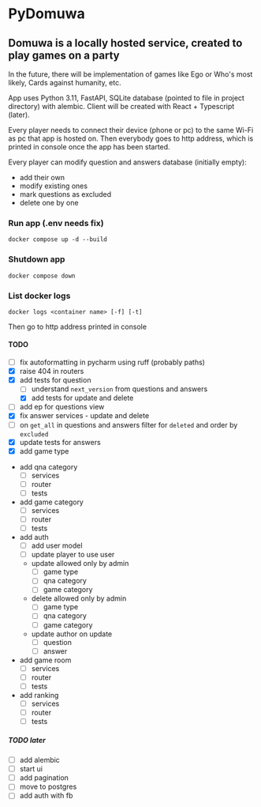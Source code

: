 # PyDomuwa

## Domuwa is a locally hosted service, created to play games on a party

In the future, there will be implementation of games like Ego or Who's most likely,
Cards against humanity, etc.

App uses Python 3.11, FastAPI, SQLite database (pointed to file in project directory)
with alembic. Client will be created with React + Typescript (later).

Every player needs to connect their device (phone or pc) to the same Wi-Fi
as pc that app is hosted on. Then everybody goes to http address,
which is printed in console once the app has been started.

Every player can modify question and answers database (initially empty):

- add their own
- modify existing ones
- mark questions as excluded
- delete one by one

### Run app (.env needs fix)

```console
docker compose up -d --build
```

### Shutdown app

```console
docker compose down
```

### List docker logs

```console
docker logs <container name> [-f] [-t]
```

Then go to http address printed in console

#### TODO

- [ ] fix autoformatting in pycharm using ruff (probably paths)
- [x] raise 404 in routers
- [x] add tests for question
    - [ ] understand `next_version` from questions and answers
    - [x] add tests for update and delete
- [ ] add ep for questions view
- [x] fix answer services - update and delete
- [ ] on `get_all` in questions and answers filter for `deleted` and order by `excluded`
- [x] update tests for answers
- [x] add game type
- add qna category
    - [ ] services
    - [ ] router
    - [ ] tests
- add game category
    - [ ] services
    - [ ] router
    - [ ] tests
- add auth
    - [ ] add user model
    - [ ] update player to use user
    - update allowed only by admin
        - [ ] game type
        - [ ] qna category
        - [ ] game category
    - delete allowed only by admin
        - [ ] game type
        - [ ] qna category
        - [ ] game category
    - update author on update
        - [ ] question
        - [ ] answer
- add game room
    - [ ] services
    - [ ] router
    - [ ] tests
- add ranking
    - [ ] services
    - [ ] router
    - [ ] tests

##### TODO later

- [ ] add alembic
- [ ] start ui
- [ ] add pagination
- [ ] move to postgres
- [ ] add auth with fb
